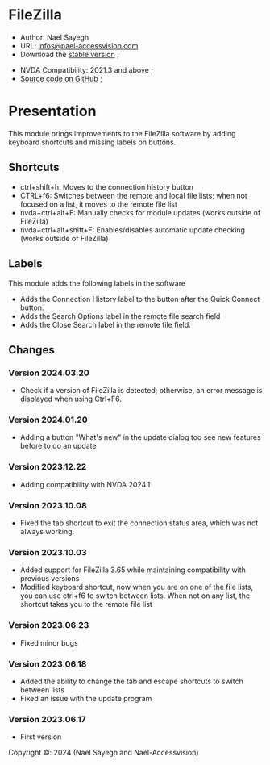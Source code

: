 # FileZilla

* Author: Nael Sayegh
* URL: [infos@nael-accessvision.com](mailto:infos@nael-accessvision.com)
* Download the [stable version][1] ;
<!-- * Download the [Latest version on Nael-AccessVision.com](https://) ; -->
* NVDA Compatibility: 2021.3 and above ;
* [Source code on GitHub][2] ;

# Presentation

This module brings improvements to the FileZilla software by adding keyboard shortcuts and missing labels on buttons.

## Shortcuts

  * ctrl+shift+h: Moves to the connection history button
  * CTRL+f6: Switches between the remote and local file lists; when not focused on a list, it moves to the remote file list
  * nvda+ctrl+alt+F: Manually checks for module updates (works outside of FileZilla)
  * nvda+ctrl+alt+shift+F: Enables/disables automatic update checking (works outside of FileZilla)

## Labels

This module adds the following labels in the software

  * Adds the Connection History label to the button after the Quick Connect button.
  * Adds the Search Options label in the remote file search field
  * Adds the Close Search label in the remote file field.

## Changes

### Version 2024.03.20

  * Check if a version of FileZilla is detected; otherwise, an error message is displayed when using Ctrl+F6.

### Version 2024.01.20

  * Adding a button "What's new" in the update dialog too see new features before to do an update

### Version 2023.12.22

  * Adding compatibility with NVDA 2024.1

### Version 2023.10.08
  * Fixed the tab shortcut to exit the connection status area, which was not always working.

### Version 2023.10.03
  * Added support for FileZilla 3.65 while maintaining compatibility with previous versions
  * Modified keyboard shortcut, now when you are on one of the file lists, you can use ctrl+f6 to switch between lists. When not on any list, the shortcut takes you to the remote file list

### Version 2023.06.23
  * Fixed minor bugs

### Version 2023.06.18
  * Added the ability to change the tab and escape shortcuts to switch between lists
  * Fixed an issue with the update program

### Version 2023.06.17
  * First version

Copyright ©: 2024 (Nael Sayegh and Nael-Accessvision)

<!-- links section -->

[1]: https://github.com/nael-sayegh/filezilla/releases/download/2024.03.20/filezilla-2024.03.20.nvda-addon

[2]: https://github.com/nael-sayegh/filezilla